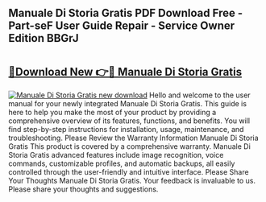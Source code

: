 ## Manuale Di Storia Gratis PDF Download Free - Part-seF User Guide Repair - Service Owner Edition BBGrJ

# <h2><a href="http://cf25468.oget.top/?id=Manuale+Di+Storia+Gratis">🔗Download New 👉🔴 Manuale Di Storia Gratis</a></h2>

[![Manuale Di Storia Gratis new download](https://i.imgur.com/5g1atiW.png)](http://cf25468.oget.top/?id=Manuale+Di+Storia+Gratis)
Hello and welcome to the user manual for your newly integrated Manuale Di Storia Gratis. This guide is here to help you make the most of your product by providing a comprehensive overview of its features, functions, and benefits. You will find step-by-step instructions for installation, usage, maintenance, and troubleshooting. Please Review the Warranty Information Manuale Di Storia Gratis This product is covered by a comprehensive warranty. Manuale Di Storia Gratis advanced features include image recognition, voice commands, customizable profiles, and automatic backups, all easily controlled through the user-friendly and intuitive interface. Please Share Your Thoughts Manuale Di Storia Gratis. Your feedback is invaluable to us. Please share your thoughts and suggestions.
